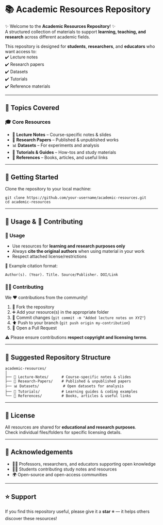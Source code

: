 
# 📚 Academic Resources Repository  

✨ Welcome to the **Academic Resources Repository**! ✨  
A structured collection of materials to support **learning, teaching, and research** across different academic fields.  

This repository is designed for **students**, **researchers**, and **educators** who want access to:  
✔️ Lecture notes  
✔️ Research papers  
✔️ Datasets  
✔️ Tutorials  
✔️ Reference materials  

---

## 📌 Topics Covered  

### 🎓 Core Resources  
- 📝 **Lecture Notes** – Course-specific notes & slides  
- 📄 **Research Papers** – Published & unpublished works  
- 📊 **Datasets** – For experiments and analysis  
- 📘 **Tutorials & Guides** – How-tos and study materials  
- 📖 **References** – Books, articles, and useful links  

---

## 🚀 Getting Started  

Clone the repository to your local machine:  

```
git clone https://github.com/your-username/academic-resources.git
cd academic-resources
```

---

## 📖 Usage & 🤝 Contributing  

### 🔑 Usage  
- Use resources for **learning and research purposes only**  
- Always **cite the original authors** when using material in your work  
- Respect attached license/restrictions  

📌 Example citation format:  

```
Author(s). (Year). Title. Source/Publisher. DOI/Link
```

### 👨‍💻 Contributing  
We ❤️ contributions from the community!  

1. 🍴 Fork the repository  
2. ➕ Add your resource(s) in the appropriate folder  
3. 💬 Commit changes (`git commit -m "Added lecture notes on XYZ"`)  
4. ⬆️ Push to your branch (`git push origin my-contribution`)  
5. 🔄 Open a Pull Request  

⚠️ Please ensure contributions **respect copyright and licensing terms**.  

---

## 📂 Suggested Repository Structure  

```
academic-resources/
│
├── 📘 Lecture-Notes/      # Course-specific notes & slides
├── 📄 Research-Papers/    # Published & unpublished papers
├── 📊 Datasets/           # Open datasets for analysis
├── 📙 Tutorials/          # Learning guides & coding examples
└── 📖 References/         # Books, articles & useful links
```

---

## 📜 License  

All resources are shared for **educational and research purposes**.  
Check individual files/folders for specific licensing details.  

---

## 🙌 Acknowledgements  

- 👩‍🏫 Professors, researchers, and educators supporting open knowledge  
- 👨‍🎓 Students contributing study notes and resources  
- 🌍 Open-source and open-access communities  

---

## ⭐ Support  

If you find this repository useful, please give it a **star ⭐** — it helps others discover these resources!
